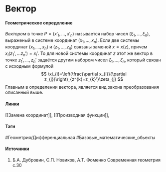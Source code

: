 # Вектор
#### Геометрическое определение
*Вектором* в точке $P=(x'_{1},\dots,x'_{n})$ называется набор чисел $(\xi_{1},\dots,\xi_{n})$, выраженый в системе координат $(x_{1},\dots,x_{n})$. Если две системы координат $(x_{1},\dots,x_{n})$ и $(z_{1},\dots,z_{n})$ связаны заменой $x=x(z)$, причем $x_{i}(z_{1}',\dots z_{n}')=x_{i}'$. То для новой системы координат $z$ этот же вектор в точке $z_{1}',\dots,z_{n}'$ задаётся другим набором чисел $\zeta_{1},\dots,\zeta_{n}$, который связан с исходным формулой 
$$
\xi_{i}=\left(\frac{\partial x_{i}}{\partial z_{j}}\right)_{z^{k}=z_{k}'}\zeta_{j}
$$
Главным в определении вектора, является вид закона преобразования описанный выше.
#### Линки
 [[Замена координат]],
 [[Производная функции]],
#### Тэги
 #Геометрия/Дифференциальная 
 #Базовые_математические_обьекты 
#### Источники
1. Б.А. Дубровин, С.П. Новиков, А.Т. Фоменко Современная геометрия с.30